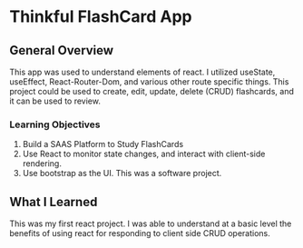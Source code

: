 # Thinkful FlashCard App


## General Overview
This app was used to understand elements of react. I utilized useState, useEffect, React-Router-Dom, and various other route specific things.
This project could be used to create, edit, update, delete (CRUD) flashcards, and it can be used to review.

### Learning Objectives
  1. Build a SAAS Platform to Study FlashCards
  2. Use React to monitor state changes, and interact with client-side rendering.
  3. Use bootstrap as the UI. This was a software project.

## What I Learned

This was my first react project. I was able to understand at a basic level the benefits of using react for responding to client side CRUD operations.


